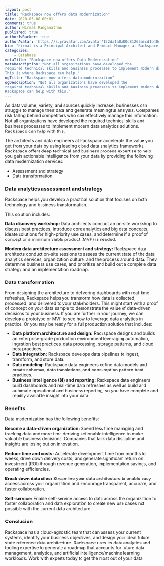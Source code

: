 ```yaml
---
layout: post
title: "Rackspace now offers data modernization"
date: 2020-05-08 00:01
comments: true
author: Nirmal Ranganathan
published: true
authorIsRacker: true
authorAvatar: 'https://s.gravatar.com/avatar/152da1a0a80d81265a5cd1b40e16d465'
bio: "Nirmal is a Principal Architect and Product Manager at Rackspace responsible for building Rackspace's Data Analytics and Artificial Intelligence/Machine Learning solutions as part of our Data Services portfolio. Nirmal works closely with our Alliances, Partners, and Customers to create the most effective and efficient analytics and machine learning solutions to enable our customers to focus on driving a data driven culture within their organizations and become leaders in their respective segments. Before this, Nirmal was a consultant in our Professional Services organization and provided recommendations and solutions for a wide variety of industry verticals around large scale databases and data processing, data analytics, and data warehousing in the cloud and machine learning/artificial intelligence. Nirmal has a strong background in cloud and distributed systems, having contributed to various open-source projects from Cassandra to OpenStack."
categories:
    - Database
metaTitle: "Rackspace now offers Data Modernization"
metaDescription: "Not all organizations have developed the
required technical skills and business processes to implement modern data analytics solutions.
This is where Rackspace can help."
ogTitle: "Rackspace now offers data modernization"
ogDescription: "Not all organizations have developed the
required technical skills and business processes to implement modern data analytics solutions.
Rackspace can help with this."
---
```


As data volume, variety, and sources quickly increase, businesses can struggle to manage
their data and generate meaningful analysis. Companies risk falling behind competitors who
can effectively manage this information. Not all organizations have developed the
required technical skills and business processes to implement modern data analytics solutions.
Rackspace can help with this.

<!-- more -->

The architects and data engineers at Rackspace accelerate the value you get from your data by using
leading cloud data analytics frameworks. Rackspace offers deep technical and business process expertise
to help you gain actionable intelligence from your data by providing the following data modernization services:

- Assessment and strategy
- Data transformation


### Data analytics assessment and strategy

Rackspace helps you develop a practical solution that focuses on both technology and business transformation.

This solution includes:

**Data discovery workshop:** Data architects conduct an on-site workshop to discuss best practices,
introduce core analytics and big data concepts, ideate solutions for high-priority use cases, and
determine if a proof of concept or a minimum viable product (MVP) is needed.

**Modern data architecture assessment and strategy:** Rackspace data architects conduct on-site sessions
to assess the current state of the data analytics services, organization culture, and the process around data.
They determine business use cases, and prioritize and build out a complete data strategy and an
implementation roadmap.


### Data transformation

From designing the architecture to delivering dashboards with real-time refreshes, Rackspace helps you
transform how data is collected, processed, and delivered to your stakeholders. This might start with
a proof of concept on your data sample to demonstrate the value of data-driven decisions to your business.
If you are further in your journey, we can develop a prototype or MVP to see how
to leverage data analytics in practice. Or you may be ready for a full production solution that includes:

- **Data platform architecture and design:** Rackspace designs and builds an enterprise-grade production
environment leveraging automation, ingestion best practices, data processing, storage patterns, and cloud best practices.
- **Data integration:** Rackspace develops data pipelines to ingest, transform, and store data.
- **Data modeling:** Rackspace data engineers define data models and create schemas, data translations, and consumption pattern best practices.
- **Business intelligence (BI) and reporting:** Rackspace data engineers build dashboards and real-time data refreshes
as well as build and automate operational and business reporting, so you have complete and readily available insight
into your data.


### Benefits

Data modernization has the following benefits:

**Become a data-driven organization:** Spend less time managing and tracking data and more time deriving actionable intelligence to make valuable business decisions. Companies that lack data discipline and insights are losing out on innovation.

**Reduce time and costs:** Accelerate development time from months to weeks, drive down delivery costs, and generate significant return on investment (ROI) through revenue generation, implementation savings, and operating efficiencies.

**Break down data silos:** Streamline your data architecture to enable easy access across your organization and encourage transparent, accurate, and faster collaboration.

**Self-service:** Enable self-service access to data across the organization to foster collaboration and data exploration to create new use cases not possible with the current data architecture.


### Conclusion

Rackspace has a cloud-agnostic team that can assess your current systems, identify your business
objectives, and design your ideal future state reference data architecture. Rackspace uses its
data analytics and tooling expertise to generate a roadmap that accounts for future data management,
analytics, and artificial intelligence/machine learning workloads. Work with experts today to get the most out of your data.
